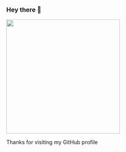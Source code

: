 ### Hey there 👋

<img src="https://media.giphy.com/media/1kkxWqT5nvLXupUTwK/giphy.gif" width="300" />

Thanks for visiting my GitHub profile
